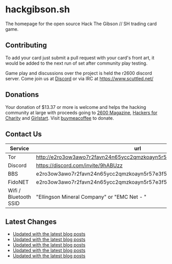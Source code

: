 # hackgibson.sh
The homepage for the open source Hack The Gibson // SH trading card game.


## Contributing

To add your card just submit a pull request with your card's front art, it would be added to the next run of set after community play testing.

Game play and discussions over the project is held the r2600 discord server. Come join us at [Discord](https://discord.com/invite/9hABUzz) or via IRC at https://www.scuttled.net/


## Donations

Your donation of $13.37 or more is welcome and helps the hacking community at large with proceeds going to [2600 Magazine](https://2600.com/), [Hackers for Charity](https://hackersforcharity.org) and [Girlstart](https://girlstart.org).  Visit [buymeacoffee](https://www.buymeacoffee.com/hackgibson.sh) to donate.


## Contact Us

Service | url
-|-
Tor | http://e2ro3ow3awo7r2favn24n65ycc2qmzkoayn5r57e3f56nvjwdcgg32ad.onion
Discord | https://discord.com/invite/9hABUzz
BBS | e2ro3ow3awo7r2favn24n65ycc2qmzkoayn5r57e3f56nvjwdcgg32ad.onion:23
FidoNET | e2ro3ow3awo7r2favn24n65ycc2qmzkoayn5r57e3f56nvjwdcgg32ad.onion:24554
Wifi / Bluetooth SSID | "Ellingson Mineral Company" or "EMC Net - <fidonet address>"

## Latest Changes
<!-- BLOG-POST-LIST:START -->
- [Updated with the latest blog posts](https://github.com/DFW2600/hackgibson.sh/commit/6c8a98ae7c37a100389b2330af23af97ef73f142)
- [Updated with the latest blog posts](https://github.com/DFW2600/hackgibson.sh/commit/795f8081a68b2283a3ec0ce36d94088fdb5011fa)
- [Updated with the latest blog posts](https://github.com/DFW2600/hackgibson.sh/commit/51bd7b943cddb50a0a5c4a8ffd37b6acea7cfc6b)
- [Updated with the latest blog posts](https://github.com/DFW2600/hackgibson.sh/commit/5d88863e0e5ed269c40b4d6508749a43d44aed86)
- [Updated with the latest blog posts](https://github.com/DFW2600/hackgibson.sh/commit/37e752b3becbea3ff4df08e8d3d713ff44be66ed)
<!-- BLOG-POST-LIST:END -->

